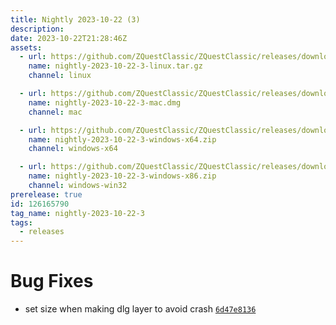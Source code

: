 ```yaml
---
title: Nightly 2023-10-22 (3)
description: 
date: 2023-10-22T21:28:46Z
assets: 
  - url: https://github.com/ZQuestClassic/ZQuestClassic/releases/download/nightly-2023-10-22-3/nightly-2023-10-22-3-linux.tar.gz
    name: nightly-2023-10-22-3-linux.tar.gz
    channel: linux

  - url: https://github.com/ZQuestClassic/ZQuestClassic/releases/download/nightly-2023-10-22-3/nightly-2023-10-22-3-mac.dmg
    name: nightly-2023-10-22-3-mac.dmg
    channel: mac

  - url: https://github.com/ZQuestClassic/ZQuestClassic/releases/download/nightly-2023-10-22-3/nightly-2023-10-22-3-windows-x64.zip
    name: nightly-2023-10-22-3-windows-x64.zip
    channel: windows-x64

  - url: https://github.com/ZQuestClassic/ZQuestClassic/releases/download/nightly-2023-10-22-3/nightly-2023-10-22-3-windows-x86.zip
    name: nightly-2023-10-22-3-windows-x86.zip
    channel: windows-win32
prerelease: true
id: 126165790
tag_name: nightly-2023-10-22-3
tags:
  - releases
---
```




# Bug Fixes

- set size when making dlg layer to avoid crash [`6d47e8136`](https://github.com/ZQuestClassic/ZQuestClassic/commit/6d47e8136264a4a216ebac0fcff6963a8211a4c7)

